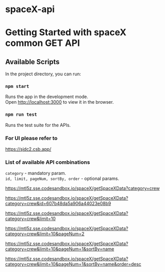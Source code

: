 # spaceX-api

# Getting Started with spaceX common GET API


## Available Scripts

In the project directory, you can run:

### `npm start`

Runs the app in the development mode.\
Open [http://localhost:3000](http://localhost:3000) to view it in the browser.

### `npm run test`

Runs the test suite for the APIs.

### For UI please refer to 
https://sjdc2.csb.app/

### List of available API combinations
`category` - mandatory param. \
`id, limit, pageNum, sortBy, order` - optional params.

https://mtl5z.sse.codesandbox.io/spaceX/getSpaceXData?category=crew

https://mtl5z.sse.codesandbox.io/spaceX/getSpaceXData?category=crew&id=607b48da5a906a44023e08b9

https://mtl5z.sse.codesandbox.io/spaceX/getSpaceXData?category=crew&limit=10

https://mtl5z.sse.codesandbox.io/spaceX/getSpaceXData?category=crew&limit=10&pageNum=2

https://mtl5z.sse.codesandbox.io/spaceX/getSpaceXData?category=crew&limit=10&pageNum=1&sortBy=name

https://mtl5z.sse.codesandbox.io/spaceX/getSpaceXData?category=crew&limit=10&pageNum=1&sortBy=name&order=desc
